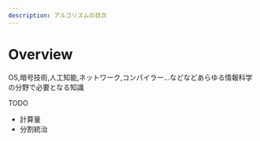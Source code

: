 ```yaml
---
description: アルゴリズムの目次
---
```


# Overview



OS,暗号技術,人工知能,ネットワーク,コンパイラー...などなどあらゆる情報科学の分野で必要となる知識

TODO

* 計算量
* 分割統治

